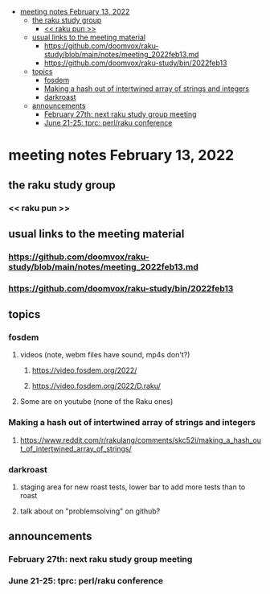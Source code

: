 - [meeting notes February 13, 2022](#org26674ee)
  - [the raku study group](#org795cd99)
    - [<< raku pun >>](#org0092baf)
  - [usual links to the meeting material](#org698084f)
    - [<https://github.com/doomvox/raku-study/blob/main/notes/meeting_2022feb13.md>](#orgcface68)
    - [<https://github.com/doomvox/raku-study/bin/2022feb13>](#org9f43779)
  - [topics](#org6c4565e)
    - [fosdem](#orga9698b8)
    - [Making a hash out of intertwined array of strings and integers](#org8f64406)
    - [darkroast](#org2043316)
  - [announcements](#orge891087)
    - [February 27th: next raku study group meeting](#org73dfea0)
    - [June 21-25: tprc: perl/raku conference](#orgaebb6d7)


<a id="org26674ee"></a>

# meeting notes February 13, 2022


<a id="org795cd99"></a>

## the raku study group


<a id="org0092baf"></a>

### << raku pun >>


<a id="org698084f"></a>

## usual links to the meeting material


<a id="orgcface68"></a>

### <https://github.com/doomvox/raku-study/blob/main/notes/meeting_2022feb13.md>


<a id="org9f43779"></a>

### <https://github.com/doomvox/raku-study/bin/2022feb13>


<a id="org6c4565e"></a>

## topics


<a id="orga9698b8"></a>

### fosdem

1.  videos (note, webm files have sound, mp4s don't?)

    1.  <https://video.fosdem.org/2022/>
    
    2.  <https://video.fosdem.org/2022/D.raku/>

2.  Some are on youtube (none of the Raku ones)


<a id="org8f64406"></a>

### Making a hash out of intertwined array of strings and integers

1.  <https://www.reddit.com/r/rakulang/comments/skc52i/making_a_hash_out_of_intertwined_array_of_strings/>


<a id="org2043316"></a>

### darkroast

1.  staging area for new roast tests, lower bar to add more tests than to roast

2.  talk about on "problemsolving" on github?


<a id="orge891087"></a>

## announcements


<a id="org73dfea0"></a>

### February 27th: next raku study group meeting


<a id="orgaebb6d7"></a>

### June 21-25: tprc: perl/raku conference
